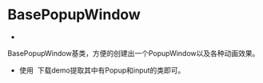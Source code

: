 # BasePopupWindow
-
BasePopupWindow基类，方便的创建出一个PopupWindow以及各种动画效果。
- 使用
  下载demo提取其中有Popup和input的类即可。
